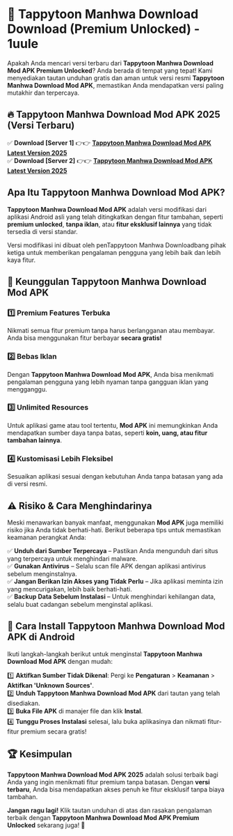 # 🎯 Tappytoon Manhwa Download  Download (Premium Unlocked) -  1uule

Apakah Anda mencari versi terbaru dari **Tappytoon Manhwa Download Mod APK Premium Unlocked**? Anda berada di tempat yang tepat! Kami menyediakan tautan unduhan gratis dan aman untuk versi resmi **Tappytoon Manhwa Download Mod APK**, memastikan Anda mendapatkan versi paling mutakhir dan terpercaya.

## 🔥 Tappytoon Manhwa Download Mod APK 2025 (Versi Terbaru)

✅ **Download [Server 1]** 👉👉 [**Tappytoon Manhwa Download Mod APK Latest Version 2025**](https://momento.my/?title=Tappytoon_Manhwa_Download)  
✅ **Download [Server 2]** 👉👉 [**Tappytoon Manhwa Download Mod APK Latest Version 2025**](https://momento.my/?title=Tappytoon_Manhwa_Download)  

## Apa Itu Tappytoon Manhwa Download Mod APK?

**Tappytoon Manhwa Download Mod APK** adalah versi modifikasi dari aplikasi Android asli yang telah ditingkatkan dengan fitur tambahan, seperti **premium unlocked**, **tanpa iklan**, atau **fitur eksklusif lainnya** yang tidak tersedia di versi standar.

Versi modifikasi ini dibuat oleh penTappytoon Manhwa Downloadbang pihak ketiga untuk memberikan pengalaman pengguna yang lebih baik dan lebih kaya fitur.

## 🎯 Keunggulan Tappytoon Manhwa Download Mod APK

### 1️⃣ Premium Features Terbuka
Nikmati semua fitur premium tanpa harus berlangganan atau membayar. Anda bisa menggunakan fitur berbayar **secara gratis!**

### 2️⃣ Bebas Iklan
Dengan **Tappytoon Manhwa Download Mod APK**, Anda bisa menikmati pengalaman pengguna yang lebih nyaman tanpa gangguan iklan yang mengganggu.

### 3️⃣ Unlimited Resources
Untuk aplikasi game atau tool tertentu, **Mod APK** ini memungkinkan Anda mendapatkan sumber daya tanpa batas, seperti **koin, uang, atau fitur tambahan lainnya**.

### 4️⃣ Kustomisasi Lebih Fleksibel
Sesuaikan aplikasi sesuai dengan kebutuhan Anda tanpa batasan yang ada di versi resmi.

## ⚠️ Risiko & Cara Menghindarinya

Meski menawarkan banyak manfaat, menggunakan **Mod APK** juga memiliki risiko jika Anda tidak berhati-hati. Berikut beberapa tips untuk memastikan keamanan perangkat Anda:

✅ **Unduh dari Sumber Terpercaya** – Pastikan Anda mengunduh dari situs yang terpercaya untuk menghindari malware.  
✅ **Gunakan Antivirus** – Selalu scan file APK dengan aplikasi antivirus sebelum menginstalnya.  
✅ **Jangan Berikan Izin Akses yang Tidak Perlu** – Jika aplikasi meminta izin yang mencurigakan, lebih baik berhati-hati.  
✅ **Backup Data Sebelum Instalasi** – Untuk menghindari kehilangan data, selalu buat cadangan sebelum menginstal aplikasi.

## 📌 Cara Install Tappytoon Manhwa Download Mod APK di Android

Ikuti langkah-langkah berikut untuk menginstal **Tappytoon Manhwa Download Mod APK** dengan mudah:

1️⃣ **Aktifkan Sumber Tidak Dikenal**: Pergi ke **Pengaturan** > **Keamanan** > **Aktifkan 'Unknown Sources'**.  
2️⃣ **Unduh Tappytoon Manhwa Download Mod APK** dari tautan yang telah disediakan.  
3️⃣ **Buka File APK** di manajer file dan klik **Instal**.  
4️⃣ **Tunggu Proses Instalasi** selesai, lalu buka aplikasinya dan nikmati fitur-fitur premium secara gratis!

## 🏆 Kesimpulan

**Tappytoon Manhwa Download Mod APK 2025** adalah solusi terbaik bagi Anda yang ingin menikmati fitur premium tanpa batasan. Dengan **versi terbaru**, Anda bisa mendapatkan akses penuh ke fitur eksklusif tanpa biaya tambahan.

**Jangan ragu lagi!** Klik tautan unduhan di atas dan rasakan pengalaman terbaik dengan **Tappytoon Manhwa Download Mod APK Premium Unlocked** sekarang juga! 🚀
